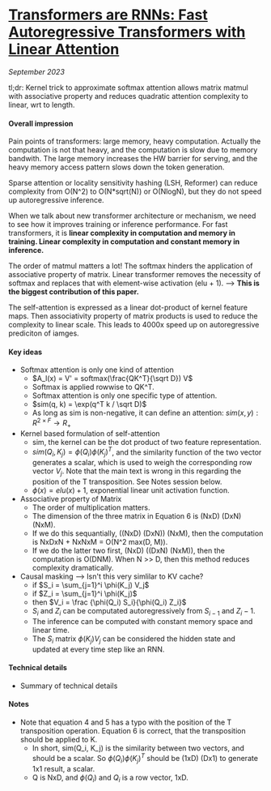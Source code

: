 # [Transformers are RNNs: Fast Autoregressive Transformers with Linear Attention](https://arxiv.org/abs/2006.16236)

_September 2023_

tl;dr: Kernel trick to approximate softmax attention allows matrix matmul with associative property and reduces quadratic attention complexity to linear, wrt to length.

#### Overall impression
Pain points of transformers: large memory, heavy computation. Actually the computation is not that heavy, and the computation is slow due to memory bandwith. The large memory increases the HW barrier for serving, and the heavy memory access pattern slows down the token generation.

Sparse attention or locality sensitivity hashing (LSH, Reformer) can reduce complexity from O(N^2) to O(N*sqrt(N)) or O(NlogN), but they do not speed up autoregressive inference. 

When we talk about new transformer architecture or mechanism, we need to see how it improves training or inference performance. For fast transformers, it is **linear complexity in computation and memory in training. Linear complexity in computation and constant memory in inference.**

The order of matmul matters a lot! The softmax hinders the application of associative property of matrix. Linear transformer removes the necessity of softmax and replaces that with element-wise activation (elu + 1). --> **This is the biggest contribution of this paper.** 

The self-attention is expressed as a linear dot-product of kernel feature maps. Then associativity property of matrix products is used to reduce the complexity to linear scale. This leads to 4000x speed up on autoregressive prediciton of iamges. 

#### Key ideas
- Softmax attention is only one kind of attention
	- $A_l(x) = V' = softmax(\frac{QK^T}{\sqrt D}) V$
	- Softmax is applied rowwise to QK^T.
	- Softmax attention is only one specific type of attention.
	- $sim(q, k) = \exp(q^T k / \sqrt D)$
	- As long as sim is non-negative, it can define an attention: $sim(x, y): R^{2 \times F} \rightarrow R_+$ 
- Kernel based formulation of self-attention
	- sim, the kernel can be the dot product of two feature representation.
	- $sim (Q_i, K_j) = \phi (Q_i) \phi (K_j)^T$, and the similarity function of the two vector generates a  scalar, which is used to weigh the corresponding row vector $V_j$. Note that the main text is wrong in this regarding the position of the T transposition. See Notes session below.
	- $\phi(x) = elu(x) + 1$, exponential linear unit activation function.
- Associative property of Matrix
	- The order of multiplication matters.
	- The dimension of the three matrix in Equation 6 is (NxD) (DxN) (NxM). 
	- If we do this sequantially, ((NxD) (DxN)) (NxM), then the computation is NxDxN + NxNxM = O(N^2 max(D, M)).
	- If we do the latter two first, (NxD) ((DxN) (NxM)), then the computation is O(DNM). When N >> D, then this method reduces complexity dramatically.
- Causal masking --> Isn't this very simlilar to KV cache?
	- if $S_i = \sum_{j=1}^i \phi(K_j) V_j$
	- if $Z_i = \sum_{j=1}^i \phi(K_j)$
	- then $V_i = \frac {\phi(Q_i) S_i}{\phi(Q_i) Z_i}$
	- $S_i$ and $Z_i$ can be computated autoregressively from $S_{i-1}$ and $Z_i-1$.
	- The inference can be computed with constant memory space and linear time.
	- The $S_i$ matrix $\phi(K_j) V_j$ can be considered the hidden state and updated at every time step like an RNN.

#### Technical details
- Summary of technical details

#### Notes
- Note that equation 4 and 5 has a typo with the position of the T transposition operation. Equation 6 is correct, that the transposition should be applied to K.
	- In short, sim(Q_i, K_j) is the similarity between two vectors, and should be a scalar. So $\phi(Q_i) \phi(K_j)^T$ should be (1xD) (Dx1) to generate 1x1 result, a scalar. 
	- Q is NxD, and $\phi(Q_i)$ and $Q_i$ is a row vector, 1xD.

